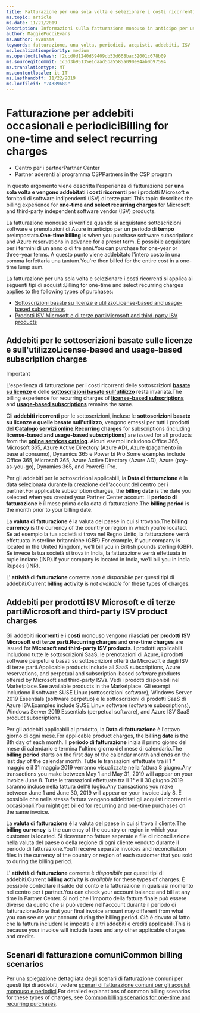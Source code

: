 ```yaml
---
title: Fatturazione per una sola volta e selezionare i costi ricorrenti | Centro per i partner
ms.topic: article
ms.date: 11/21/2019
Description: Informazioni sulla fatturazione monouso in anticipo per un periodo di tempo preimpostato (sottoscrizioni mensili e annuali) e fatturazione per gli addebiti selezionati (per prodotti ISV Microsoft e di terze parti) nel centro per i partner.
author: MaggiePucciEvans
ms.author: evansma
keywords: fatturazione, una volta, periodici, acquisti, addebiti, ISV
ms.localizationpriority: medium
ms.openlocfilehash: f2ccd0d1240d39409db53d668bac32001c678b09
ms.sourcegitcommit: 1c3d3b95135e1daad5ba5585a090e84ab0b97594
ms.translationtype: MT
ms.contentlocale: it-IT
ms.lasthandoff: 11/22/2019
ms.locfileid: "74389689"
---
```

#  <a name="billing-for-one-time-and-select-recurring-charges"></a><span data-ttu-id="dcaeb-104">Fatturazione per addebiti occasionali e periodici</span><span class="sxs-lookup"><span data-stu-id="dcaeb-104">Billing for one-time and select recurring charges</span></span>

- <span data-ttu-id="dcaeb-105">Centro per i partner</span><span class="sxs-lookup"><span data-stu-id="dcaeb-105">Partner Center</span></span>
- <span data-ttu-id="dcaeb-106">Partner aderenti al programma CSP</span><span class="sxs-lookup"><span data-stu-id="dcaeb-106">Partners in the CSP program</span></span>

<span data-ttu-id="dcaeb-107">In questo argomento viene descritta l'esperienza di fatturazione per **una sola volta e vengono addebitati i costi ricorrenti** per i prodotti Microsoft e fornitori di software indipendenti (ISV) di terze parti.</span><span class="sxs-lookup"><span data-stu-id="dcaeb-107">This topic describes the billing experience for **one-time and select recurring charges** for Microsoft and third-party independent software vendor (ISV) products.</span></span> 

<span data-ttu-id="dcaeb-108">La fatturazione monouso si verifica quando si acquistano sottoscrizioni software e prenotazioni di Azure in anticipo per un periodo di **tempo** preimpostato.</span><span class="sxs-lookup"><span data-stu-id="dcaeb-108">**One-time billing** is when you purchase software subscriptions and Azure reservations in advance for a preset term.</span></span> <span data-ttu-id="dcaeb-109">È possibile acquistare per i termini di un anno o di tre anni.</span><span class="sxs-lookup"><span data-stu-id="dcaeb-109">You can purchase for one-year or three-year terms.</span></span> <span data-ttu-id="dcaeb-110">A questo punto viene addebitato l'intero costo in una somma forfettaria una tantum.</span><span class="sxs-lookup"><span data-stu-id="dcaeb-110">You're then billed for the entire cost in a one-time lump sum.</span></span>

<span data-ttu-id="dcaeb-111">La fatturazione per una sola volta e selezionare i costi ricorrenti si applica ai seguenti tipi di acquisti:</span><span class="sxs-lookup"><span data-stu-id="dcaeb-111">Billing for one-time and select recurring charges applies to the following types of purchases:</span></span>

- [<span data-ttu-id="dcaeb-112">Sottoscrizioni basate su licenze e utilizzo</span><span class="sxs-lookup"><span data-stu-id="dcaeb-112">License-based and usage-based subscriptions</span></span>](#license-based-and-usage-based-subscription-charges)
- [<span data-ttu-id="dcaeb-113">Prodotti ISV Microsoft e di terze parti</span><span class="sxs-lookup"><span data-stu-id="dcaeb-113">Microsoft and third-party ISV products</span></span>](#microsoft-and-third-party-isv-product-charges)

## <a name="license-based-and-usage-based-subscription-charges"></a><span data-ttu-id="dcaeb-114">Addebiti per le sottoscrizioni basate sulle licenze e sull'utilizzo</span><span class="sxs-lookup"><span data-stu-id="dcaeb-114">License-based and usage-based subscription charges</span></span>

> [!IMPORTANT]
> <span data-ttu-id="dcaeb-115">L'esperienza di fatturazione per i costi ricorrenti delle sottoscrizioni [**basate su licenze**](license-based-billing.md) e delle [**sottoscrizioni basate sull'utilizzo**](usage-based-billing.md) resta invariata.</span><span class="sxs-lookup"><span data-stu-id="dcaeb-115">The billing experience for recurring charges of [**license-based subscriptions**](license-based-billing.md) and [**usage-based subscriptions**](usage-based-billing.md) remains the same.</span></span>

<span data-ttu-id="dcaeb-116">Gli **addebiti ricorrenti** per le sottoscrizioni, incluse le **sottoscrizioni basate su licenze e quelle basate sull'utilizzo**, vengono emessi per tutti i prodotti del [**Catalogo servizi online**](https://partner.microsoft.com/commerce/preferredoffers/list).</span><span class="sxs-lookup"><span data-stu-id="dcaeb-116">**Recurring charges** for subscriptions (including **license-based and usage-based subscriptions**) are issued for all products from the [**online services catalog**](https://partner.microsoft.com/commerce/preferredoffers/list).</span></span> <span data-ttu-id="dcaeb-117">Alcuni esempi includono Office 365, Microsoft 365, Azure Active Directory (Azure AD), Azure (pagamento in base al consumo), Dynamics 365 e Power bi Pro.</span><span class="sxs-lookup"><span data-stu-id="dcaeb-117">Some examples include Office 365, Microsoft 365, Azure Active Directory (Azure AD), Azure (pay-as-you-go), Dynamics 365, and PowerBI Pro.</span></span>

<span data-ttu-id="dcaeb-118">Per gli addebiti per le sottoscrizioni applicabili, la **Data di fatturazione** è la data selezionata durante la creazione dell'account del centro per i partner.</span><span class="sxs-lookup"><span data-stu-id="dcaeb-118">For applicable subscription charges, the **billing date** is the date you selected when you created your Partner Center account.</span></span> <span data-ttu-id="dcaeb-119">Il **periodo di fatturazione** è il mese prima della data di fatturazione.</span><span class="sxs-lookup"><span data-stu-id="dcaeb-119">The **billing period** is the month prior to your billing date.</span></span>

<span data-ttu-id="dcaeb-120">La **valuta di fatturazione** è la valuta del paese in cui si trovano.</span><span class="sxs-lookup"><span data-stu-id="dcaeb-120">The **billing currency** is the currency of the country or region in which you're located.</span></span> <span data-ttu-id="dcaeb-121">Se ad esempio la tua società si trova nel Regno Unito, la fatturazione verrà effettuata in sterline britanniche (GBP).</span><span class="sxs-lookup"><span data-stu-id="dcaeb-121">For example, if your company is located in the United Kingdom, we’ll bill you in British pounds sterling (GBP).</span></span> <span data-ttu-id="dcaeb-122">Se invece la tua società si trova in India, la fatturazione verrà effettuata in rupie indiane (INR).</span><span class="sxs-lookup"><span data-stu-id="dcaeb-122">If your company is located in India, we’ll bill you in India Rupees (INR).</span></span>

<span data-ttu-id="dcaeb-123">L' **attività di fatturazione** corrente *non è disponibile* per questi tipi di addebiti.</span><span class="sxs-lookup"><span data-stu-id="dcaeb-123">Current **billing activity** is *not available* for these types of charges.</span></span>

## <a name="microsoft-and-third-party-isv-product-charges"></a><span data-ttu-id="dcaeb-124">Addebiti per prodotti ISV Microsoft e di terze parti</span><span class="sxs-lookup"><span data-stu-id="dcaeb-124">Microsoft and third-party ISV product charges</span></span>

<span data-ttu-id="dcaeb-125">Gli addebiti **ricorrenti** e i **costi** monouso vengono rilasciati per **prodotti ISV Microsoft e di terze parti**.</span><span class="sxs-lookup"><span data-stu-id="dcaeb-125">**Recurring charges** and **one-time charges** are issued for **Microsoft and third-party ISV products**.</span></span> <span data-ttu-id="dcaeb-126">I prodotti applicabili includono tutte le sottoscrizioni SaaS, le prenotazioni di Azure, i prodotti software perpetui e basati su sottoscrizioni offerti da Microsoft e dagli ISV di terze parti.</span><span class="sxs-lookup"><span data-stu-id="dcaeb-126">Applicable products include all SaaS subscriptions, Azure reservations, and perpetual and subscription-based software products offered by Microsoft and third-party ISVs.</span></span> <span data-ttu-id="dcaeb-127">Vedi i prodotti disponibili nel Marketplace.</span><span class="sxs-lookup"><span data-stu-id="dcaeb-127">See available products in the Marketplace.</span></span> <span data-ttu-id="dcaeb-128">Gli esempi includono il software SUSE Linux (sottoscrizioni software), Windows Server 2019 Essentials (software perpetuo) e le sottoscrizioni di prodotti SaaS di Azure ISV.</span><span class="sxs-lookup"><span data-stu-id="dcaeb-128">Examples include SUSE Linux software (software subscriptions), Windows Server 2019 Essentials (perpetual software), and Azure ISV SaaS product subscriptions.</span></span>

<span data-ttu-id="dcaeb-129">Per gli addebiti applicabili al prodotto, la **Data di fatturazione** è l'ottavo giorno di ogni mese.</span><span class="sxs-lookup"><span data-stu-id="dcaeb-129">For applicable product charges, the **billing date** is the 8th day of each month.</span></span> <span data-ttu-id="dcaeb-130">Il **periodo di fatturazione** inizia il primo giorno del mese di calendario e termina l'ultimo giorno del mese di calendario.</span><span class="sxs-lookup"><span data-stu-id="dcaeb-130">The **billing period** starts on the first day of the calendar month and ends on the last day of the calendar month.</span></span> <span data-ttu-id="dcaeb-131">Tutte le transazioni effettuate tra il 1 ° maggio e il 31 maggio 2019 verranno visualizzate nella fattura 8 giugno.</span><span class="sxs-lookup"><span data-stu-id="dcaeb-131">Any transactions you make between May 1 and May 31, 2019 will appear on your invoice June 8.</span></span> <span data-ttu-id="dcaeb-132">Tutte le transazioni effettuate tra il 1° e il 30 giugno 2019 saranno incluse nella fattura dell'8 luglio.</span><span class="sxs-lookup"><span data-stu-id="dcaeb-132">Any transactions you make between June 1 and June 30, 2019 will appear on your invoice July 8.</span></span> <span data-ttu-id="dcaeb-133">È possibile che nella stessa fattura vengano addebitati gli acquisti ricorrenti e occasionali.</span><span class="sxs-lookup"><span data-stu-id="dcaeb-133">You might get billed for recurring and one-time purchases on the same invoice.</span></span>

<span data-ttu-id="dcaeb-134">La **valuta di fatturazione** è la valuta del paese in cui si trova il cliente.</span><span class="sxs-lookup"><span data-stu-id="dcaeb-134">The **billing currency** is the currency of the country or region in which your customer is located.</span></span> <span data-ttu-id="dcaeb-135">Si riceveranno fatture separate e file di riconciliazione nella valuta del paese o della regione di ogni cliente venduto durante il periodo di fatturazione.</span><span class="sxs-lookup"><span data-stu-id="dcaeb-135">You’ll receive separate invoices and reconciliation files in the currency of the country or region of each customer that you sold to during the billing period.</span></span>

<span data-ttu-id="dcaeb-136">L' **attività di fatturazione** corrente è *disponibile* per questi tipi di addebiti.</span><span class="sxs-lookup"><span data-stu-id="dcaeb-136">Current **billing activity** is *available* for these types of charges.</span></span> <span data-ttu-id="dcaeb-137">È possibile controllare il saldo del conto e la fatturazione in qualsiasi momento nel centro per i partner.</span><span class="sxs-lookup"><span data-stu-id="dcaeb-137">You can check your account balance and bill at any time in Partner Center.</span></span> <span data-ttu-id="dcaeb-138">Si noti che l'importo della fattura finale può essere diverso da quello che si può vedere nell'account durante il periodo di fatturazione.</span><span class="sxs-lookup"><span data-stu-id="dcaeb-138">Note that your final invoice amount may different from what you can see on your account during the billing period.</span></span> <span data-ttu-id="dcaeb-139">Ciò è dovuto al fatto che la fattura includerà le imposte e altri addebiti e crediti applicabili.</span><span class="sxs-lookup"><span data-stu-id="dcaeb-139">This is because your invoice will include taxes and any other applicable charges and credits.</span></span>

## <a name="common-billing-scenarios"></a><span data-ttu-id="dcaeb-140">Scenari di fatturazione comuni</span><span class="sxs-lookup"><span data-stu-id="dcaeb-140">Common billing scenarios</span></span>

<span data-ttu-id="dcaeb-141">Per una spiegazione dettagliata degli scenari di fatturazione comuni per questi tipi di addebiti, vedere [scenari di fatturazione comuni per gli acquisti monouso e periodici](common-billing-scenarios-onetime-recurring.md).</span><span class="sxs-lookup"><span data-stu-id="dcaeb-141">For detailed explanations of common billing scenarios for these types of charges, see [Common billing scenarios for one-time and recurring purchases](common-billing-scenarios-onetime-recurring.md).</span></span>
